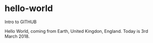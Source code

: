 # hello-world
Intro to GITHUB

Hello World, coming from Earth, United Kingdon, England.
Today is 3rd March 2018.
